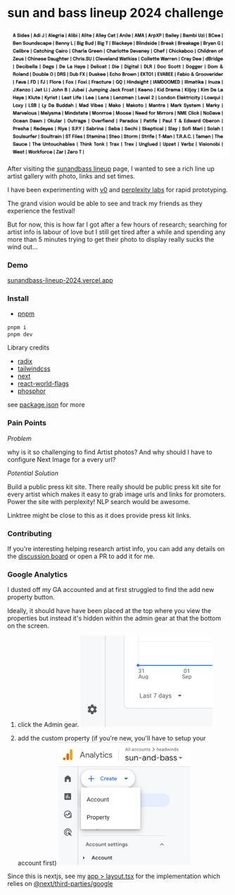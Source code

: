 # sun and bass lineup 2024 challenge

 <img src="./guide/lineup.png" width="800" />

After visiting the [sunandbass lineup](https://sunandbass.net/site/line-up-2024/) page, I wanted to see a rich line up artist gallery with photo, links and set times.

I have been experimenting with [v0](https://twitter.com/headwinds/status/1832081717135299043) and [perplexity labs](https://labs.perplexity.ai/) for rapid prototyping.

The grand vision would be able to see and track my friends as they experience the festival!

But for now, this is how far I got after a few hours of research; searching for artist info is labour of love but I still get tired after a while and spending any more than 5 minutes trying to get their photo to display really sucks the wind out...

### Demo

[sunandbass-lineup-2024.vercel.app](https://sunandbass-lineup-2024.vercel.app/)

### Install

- [pnpm](https://pnpm.io/)

```
pnpm i
pnpm dev
```

Library credits

- [radix](https://www.radix-ui.com/)
- [tailwindcss](https://tailwindcss.com/)
- [next](https://nextjs.org/)
- [react-world-flags](https://github.com/smucode/react-world-flags)
- [phosphor](https://www.npmjs.com/package/@phosphor-icons/react)

see [package.json](./package.json) for more

### Pain Points

_Problem_

why is it so challenging to find Artist photos? And why should I have to configure Next Image for a every url?

_Potential Solution_

Build a public press kit site. There really should be public press kit site for every artist which makes it easy to grab image urls and links for promoters. Power the site with perplexity! NLP search would be awesome.

Linktree might be close to this as it does provide press kit links.

### Contributing

If you're interesting helping research artist info, you can add any details on the [discussion board](https://github.com/headwinds/sun-and-bass/discussions) or open a PR to add it for me.

### Google Analytics

I dusted off my GA accounted and at first struggled to find the add new property button.

Ideally, it should have have been placed at the top where you view the properties but instead it's hidden within the admin gear at that the bottom on the screen.

1. click the Admin gear.
   <img src="./guide/sun_create_property.png" width="300" />

2. add the custom property (if you're new, you'll have to setup your account first)
   <img src="./guide/sun_property.png" width="300" />

Since this is nextjs, see my [app > layout.tsx](./app/layout.tsx) for the implementation which relies on [@next/third-parties/google](https://nextjs.org/docs/messages/next-script-for-ga#use-nextthird-parties-to-add-google-analyticsa)

